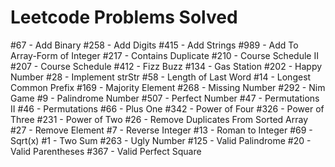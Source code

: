 # Leetcode Problems Solved

#67 - Add Binary
#258 - Add Digits
#415 - Add Strings
#989 - Add To Array-Form of Integer
#217 - Contains Duplicate
#210 - Course Schedule II
#207 - Course Schedule
#412 - Fizz Buzz
#134 - Gas Station
#202 - Happy Number
#28 - Implement strStr
#58 - Length of Last Word
#14 - Longest Common Prefix
#169 - Majority Element
#268 - Missing Number
#292 - Nim Game
#9 - Palindrome Number
#507 - Perfect Number
#47 - Permutations II
#46 - Permutations
#66 - Plus One
#342 - Power of Four
#326 - Power of Three
#231 - Power of Two
#26 - Remove Duplicates From Sorted Array
#27 - Remove Element
#7 - Reverse Integer
#13 - Roman to Integer
#69 - Sqrt(x)
#1 - Two Sum
#263 - Ugly Number
#125 - Valid Palindrome
#20 - Valid Parentheses
#367 - Valid Perfect Square
